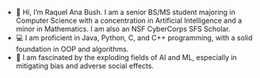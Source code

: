 - 👋 Hi, I’m Raquel Ana Bush. I am a senior BS/MS student majoring in Computer Science with a concentration in Artificial Intelligence and a minor in Mathematics. I am also an NSF CyberCorps SFS Scholar.
- 💻 I am proficient in Java, Python, C, and C++ programming, with a solid foundation in OOP and algorithms.
- 👀 I am fascinated by the exploding fields of AI and ML, especially in mitigating bias and adverse social effects.

<!---
raquelanamb/raquelanamb is a ✨ special ✨ repository because its `README.md` (this file) appears on your GitHub profile.
You can click the Preview link to take a look at your changes.
--->
